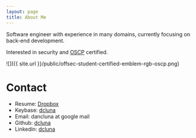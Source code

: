 ```yaml
---
layout: page
title: About Me
---
```


Software engineer with experience in many domains, currently focusing on back-end development.

Interested in security and [OSCP](https://www.offensive-security.com/information-security-certifications/oscp-offensive-security-certified-professional/) certified.

![]({{ site.url }}/public/offsec-student-certified-emblem-rgb-oscp.png)

Contact
=======

* Resume: [Dropbox](https://www.dropbox.com/s/odaf4o969f46rrc/daniel-luna-resume.pdf?dl=0)
* Keybase: [dcluna](https://keybase.io/dcluna)
* Email: dancluna at google mail
* Github: [dcluna](http://www.github.com/dcluna)
* Linkedin: [dcluna](https://www.linkedin.com/in/dcluna)

<a frameborder="0" data-theme="dark" data-layers="1,2,3,4" data-stack-embed="true" href="https://embed.stackshare.io/stacks/embed/c8dfe8690c6320"/>
